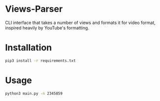 # Views-Parser
CLI interface that takes a number of views and formats it for video format, inspired heavily by YouTube's formatting.
# Installation
```bash
pip3 install -r requirements.txt
```
# Usage
```bash
python3 main.py -n 2345859
```
